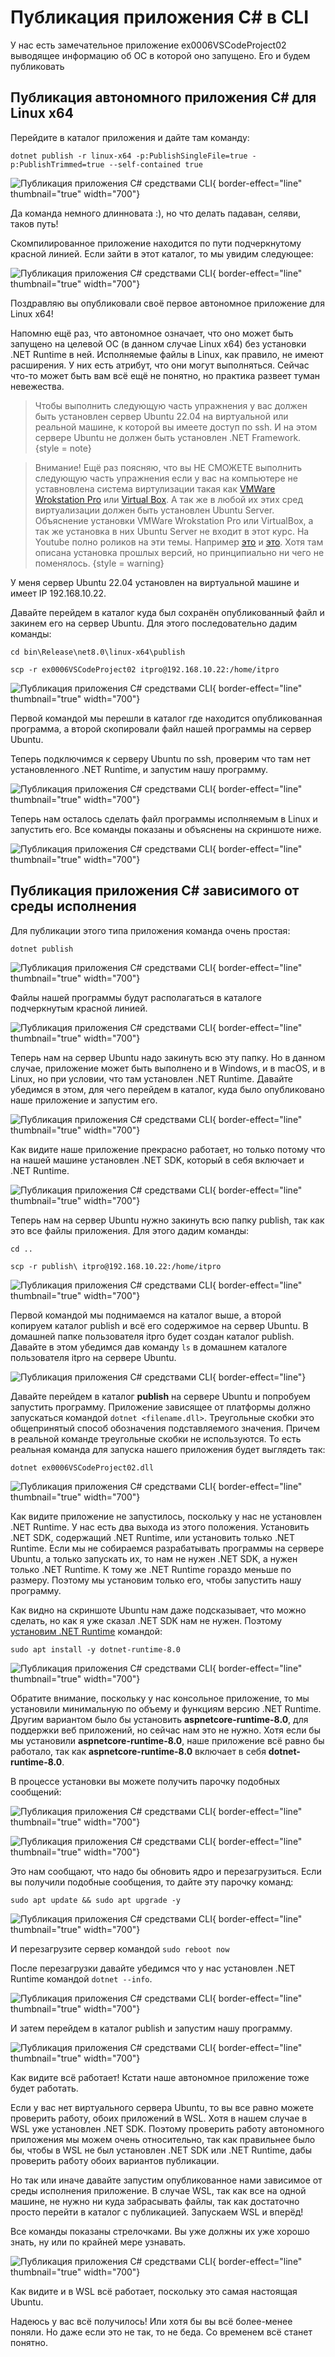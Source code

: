 # Публикация приложения C# в CLI
У нас есть замечательное приложение ex0006VSCodeProject02 выводящее информацию об ОС в которой оно запущено.
Его и будем публиковать

## Публикация автономного приложения C# для Linux x64
Перейдите в каталог приложения и дайте там команду:

`dotnet publish -r linux-x64 -p:PublishSingleFile=true -p:PublishTrimmed=true --self-contained true`

![Публикация приложения C# средствами CLI](PublishCSharpProjectByCLI01.png){ border-effect="line"  thumbnail="true" width="700"}

Да команда немного длинновата :), но что делать падаван, селяви, таков путь!

Скомпилированное приложение находится по пути подчеркнутому красной линией. Если зайти в этот каталог, то мы увидим
следующее:

![Публикация приложения C# средствами CLI](PublishCSharpProjectByCLI02.png){ border-effect="line"  thumbnail="true" width="700"}

Поздравляю вы опубликовали своё первое автономное приложение для Linux x64!

Напомню ещё раз, что автономное означает, что оно может быть запущено на целевой ОС (в данном случае Linux x64)
без установки .NET Runtime в ней. Исполняемые файлы в Linux, как правило, не имеют расширения. У них есть атрибут,
что они могут выполняться. Сейчас что-то может быть вам всё ещё не понятно, но практика развеет туман невежества.

>Чтобы выполнить следующую часть упражнения у вас должен быть установлен сервер Ubuntu 22.04 на виртуальной или реальной
> машине, к которой вы имеете доступ по ssh. И на этом сервере Ubuntu не должен быть установлен .NET Framework.
{style = note}

>Внимание! Ещё раз поясняю, что вы НЕ СМОЖЕТЕ выполнить следующую часть упражнения если у вас на компьютере не уставновлена
> система виртулизации такая как [VMWare Wrokstation Pro](https://www.vmware.com/content/vmware/vmware-published-sites/us/products/workstation-pro/workstation-pro-evaluation.html.html) 
> или [Virtual Box](https://www.virtualbox.org/wiki/Downloads). А так же в любой их этих сред виртуализации должен быть
> установлен Ubuntu Server. Объяснение установки VMWare Wrokstation Pro или VirtualBox, а так же установка в них
> Ubuntu Server не входит в этот курс. На Youtube полно роликов на эти темы. Например [это](https://youtu.be/4FBDLQVb8HA?list=PLUSohJYRsRBgsxWXsK-B4bo_4tXjAV7OS) 
> и [это](https://youtu.be/cD5Hd7yOKOc?list=PLUSohJYRsRBimkrp_pfDbVY80DQz3csYD). Хотя там описана установка прошлых версий,
> но принципиально ни чего не поменялось.
{style = warning}

У меня сервер Ubuntu 22.04 установлен на виртуальной машине и имеет IP 192.168.10.22.

Давайте перейдем в каталог куда был сохранён опубликованный файл и закинем его на сервер Ubuntu. Для этого последовательно
дадим команды:

`cd bin\Release\net8.0\linux-x64\publish`

`scp -r ex0006VSCodeProject02 itpro@192.168.10.22:/home/itpro`

![Публикация приложения C# средствами CLI](PublishCSharpProjectByCLI03.png){ border-effect="line"  thumbnail="true" width="700"}

Первой командой мы перешли в каталог где находится опубликованная программа, а второй скопировали файл нашей программы на
сервер Ubuntu.

Теперь подключимся к серверу Ubuntu по ssh, проверим что там нет установленного .NET Runtime, и запустим нашу программу.

![Публикация приложения C# средствами CLI](PublishCSharpProjectByCLI04.png){ border-effect="line"  thumbnail="true" width="700"}

Теперь нам осталось сделать файл программы исполняемым в Linux и запустить его. Все команды показаны и объяснены на скриншоте
ниже.

![Публикация приложения C# средствами CLI](PublishCSharpProjectByCLI05.png){ border-effect="line"  thumbnail="true" width="700"}

## Публикация приложения C# зависимого от среды исполнения
Для публикации этого типа приложения команда очень простая:

`dotnet publish`

![Публикация приложения C# средствами CLI](PublishCSharpProjectByCLI06.png){ border-effect="line"  thumbnail="true" width="700"}

Файлы нашей программы будут располагаться в каталоге подчеркнутым красной линией.

![Публикация приложения C# средствами CLI](PublishCSharpProjectByCLI07.png){ border-effect="line"  thumbnail="true" width="700"}

Теперь нам на сервер Ubuntu надо закинуть всю эту папку. Но в данном случае, приложение может быть выполнено и в Windows,
и в macOS, и в Linux, но при условии, что там установлен .NET Runtime. Давайте убедимся в этом, для чего перейдем в каталог,
куда было опубликовано наше приложение и запустим его.

![Публикация приложения C# средствами CLI](PublishCSharpProjectByCLI08.png){ border-effect="line"  thumbnail="true" width="700"}

Как видите наше приложение прекрасно работает, но только потому что на нашей машине установлен .NET SDK, который в себя
включает и .NET Runtime.

![Публикация приложения C# средствами CLI](PublishCSharpProjectByCLI09.png){ border-effect="line"  thumbnail="true" width="700"}

Теперь нам на сервер Ubuntu нужно закинуть всю папку publish, так как это все файлы приложения. Для этого дадим команды:

`cd ..`

`scp -r publish\ itpro@192.168.10.22:/home/itpro`

![Публикация приложения C# средствами CLI](PublishCSharpProjectByCLI10.png){ border-effect="line"  thumbnail="true" width="700"}

Первой командой мы поднимаемся на каталог выше, а второй копируем каталог publish и всё его содержимое на сервер Ubuntu.
В домашней папке пользователя itpro будет создан каталог publish. Давайте в этом убедимся дав команду `ls` в домашнем
каталоге пользователя itpro на сервере Ubuntu.

![Публикация приложения C# средствами CLI](PublishCSharpProjectByCLI11.png){ border-effect="line"}

Давайте перейдем в каталог **publish** на сервере Ubuntu и попробуем запустить программу. Приложение зависящее от платформы
должно запускаться командой `dotnet <filename.dll>`. Треугольные скобки это общепринятый способ обозначения подставляемого 
значения. Причем в реальной команде треугольные скобки не используются. То есть реальная команда для запуска нашего приложения
будет выглядеть так:

`dotnet ex0006VSCodeProject02.dll`

![Публикация приложения C# средствами CLI](PublishCSharpProjectByCLI12.png){ border-effect="line"  thumbnail="true" width="700"}

Как видите приложение не запустилось, поскольку у нас не установлен .NET Runtime. У нас есть два выхода из этого положения.
Установить .NET SDK, содержащий .NET Runtime, или установить только .NET Runtime. Если мы не собираемся разрабатывать 
программы на сервере Ubuntu, а только запускать их, то нам не нужен .NET SDK, а нужен только .NET Runtime. К тому же
.NET Runtime гораздо меньше по размеру. Поэтому мы установим только его, чтобы запустить нашу программу.

Как видно на скриншоте Ubuntu нам даже подсказывает, что можно сделать, но как я уже сказал .NET SDK нам не нужен. Поэтому
[установим .NET Runtime](https://learn.microsoft.com/ru-ru/dotnet/core/install/linux-ubuntu-2204#install-the-runtime) командой:

`sudo apt install -y dotnet-runtime-8.0`

![Публикация приложения C# средствами CLI](PublishCSharpProjectByCLI13.png){ border-effect="line"  thumbnail="true" width="700"}

Обратите внимание, поскольку у нас консольное приложение, то мы установили минимальную по объему и функциям версию .NET Runtime.
Другим вариантом было бы установить **aspnetcore-runtime-8.0**, для поддержки веб приложений, но сейчас нам это не нужно.
Хотя если бы мы установили **aspnetcore-runtime-8.0**, наше приложение всё равно бы работало, так как **aspnetcore-runtime-8.0**
включает в себя **dotnet-runtime-8.0**.

В процессе установки вы можете получить парочку подобных сообщений:

![Публикация приложения C# средствами CLI](PublishCSharpProjectByCLI14.png){ border-effect="line"  thumbnail="true" width="700"}

![Публикация приложения C# средствами CLI](PublishCSharpProjectByCLI15.png){ border-effect="line"  thumbnail="true" width="700"}

Это нам сообщают, что надо бы обновить ядро и перезагрузиться. Если вы получили подобные сообщения, то дайте эту парочку 
команд:

`sudo apt update && sudo apt upgrade -y`

![Публикация приложения C# средствами CLI](PublishCSharpProjectByCLI16.png){ border-effect="line"  thumbnail="true" width="700"}

И перезагрузите сервер командой `sudo reboot now`

После перезагрузки давайте убедимся что у нас установлен .NET Runtime командой `dotnet --info`.

![Публикация приложения C# средствами CLI](PublishCSharpProjectByCLI17.png){ border-effect="line"  thumbnail="true" width="700"}

И затем перейдем в каталог publish и запустим нашу программу.

![Публикация приложения C# средствами CLI](PublishCSharpProjectByCLI18.png){ border-effect="line"  thumbnail="true" width="700"}

Как видите всё работает! Кстати наше автономное приложение тоже будет работать.

Если у вас нет виртуального сервера Ubuntu, то вы все равно можете проверить работу, обоих приложений в WSL. Хотя в нашем
случае в WSL уже установлен .NET SDK. Поэтому проверить работу автономного приложения мы можем очень относительно, так
как правильнее было бы, чтобы в WSL не был установлен .NET SDK или .NET Runtime, дабы проверить работу обоих вариантов 
публикации.

Но так или иначе давайте запустим опубликованное нами зависимое от среды исполнения приложение. В случае WSL, так как 
все на одной машине, не нужно ни куда забрасывать файлы, так как достаточно просто перейти в каталог с публикацией.
Запускаем WSL и вперёд!

Все команды показаны стрелочками. Вы уже должны их уже хорошо знать, ну или по крайней мере узнавать.

![Публикация приложения C# средствами CLI](PublishCSharpProjectByCLI19.png){ border-effect="line"  thumbnail="true" width="700"}

Как видите и в WSL всё работает, поскольку это самая настоящая Ubuntu.

Надеюсь у вас всё получилось! Или хотя бы вы всё более-менее поняли. Но даже если это не так, то не беда. Со временем
всё станет понятно.